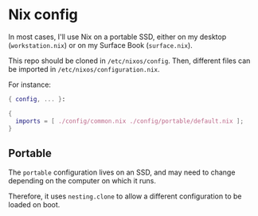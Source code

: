 Nix config
==========

In most cases, I'll use Nix on a portable SSD, either on my desktop
(`workstation.nix`) or on my Surface Book (`surface.nix`).

This repo should be cloned in `/etc/nixos/config`. Then, different
files can be imported in `/etc/nixos/configuration.nix`.

For instance:
```nix
{ config, ... }:

{
  imports = [ ./config/common.nix ./config/portable/default.nix ];
}
```

## Portable
The `portable` configuration lives on an SSD, and may need to change
depending on the computer on which it runs.

Therefore, it uses `nesting.clone` to allow a different configuration
to be loaded on boot.

